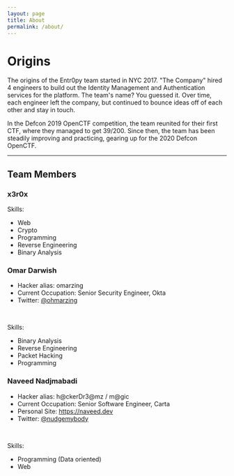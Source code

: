 ```yaml
---
layout: page
title: About
permalink: /about/
---
```


# Origins

The origins of the Entr0py team started in NYC 2017. "The Company" hired 4 engineers to build out the Identity Management and Authentication services for the platform. The team's name? You guessed it. Over time, each engineer left the company, but continued to bounce ideas off of each other and stay in touch.

In the Defcon 2019 OpenCTF competition, the team reunited for their first CTF, where they managed to get 39/200. Since then, the team has been steadily improving and practicing, gearing up for the 2020 Defcon OpenCTF.
<br />

---

## Team Members

### x3r0x
Skills:

- Web
- Crypto
- Programming
- Reverse Engineering
- Binary Analysis

### Omar Darwish

- Hacker alias: omarzing
- Current Occupation: Senior Security Engineer, Okta
- Twitter: [@ohmarzing](https://twitter.com/ohmarzing)

<br />

Skills:

- Binary Analysis
- Reverse Engineering
- Packet Hacking
- Programming

### Naveed Nadjmabadi

- Hacker alias: h@ckerDr3@mz / m@gic
- Current Occupation: Senior Software Engineer, Carta
- Personal Site: https://naveed.dev
- Twitter: [@nudgemybody](https://twitter.com/nudgemybody)

<br />

Skills:

- Programming (Data oriented)
- Web
